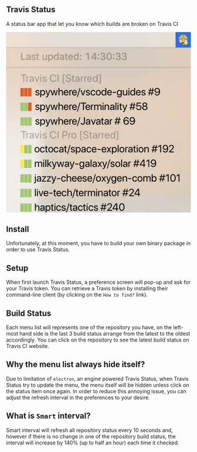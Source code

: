 ## Travis Status

A status bar app that let you know which builds are broken on Travis CI

![Image](images/screenshot.jpg)

## Install

Unfortunately, at this moment, you have to build your own binary package in order to use Travis Status.

## Setup

When first launch Travis Status, a preference screen will pop-up and ask for your Travis token. You can retrieve a Travis token by installing their command-line client (by clicking on the `How to find?` link).

## Build Status

Each menu list will represents one of the repository you have, on the left-most hand side is the last 3 build status arrange from the latest to the oldest accordingly. You can click on the repository to see the latest build status on Travis CI website.

## Why the menu list always hide itself?

Due to limitation of `electron`, an engine powered Travis Status, when Travis Status try to update the menu, the menu itself will be hidden unless click on the status item once again. In order to reduce this annoying issue, you can adjust the refresh interval in the preferences to your desire.

## What is `Smart` interval?

Smart interval will refresh all repository status every 10 seconds and, however if there is no change in one of the repository build status, the interval will increase by 140% (up to half an hour) each time it checked.
